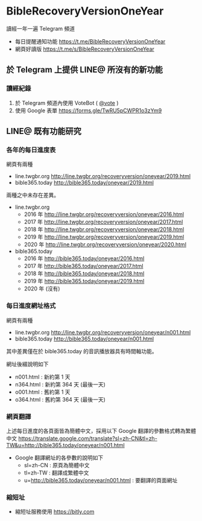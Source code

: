 # BibleRecoveryVersionOneYear

讀經一年一遍 Telegram 頻道

* 每日提醒通知功能
https://t.me/BibleRecoveryVersionOneYear
* 網頁好讀版
https://t.me/s/BibleRecoveryVersionOneYear

## 於 Telegram 上提供 LINE@ 所沒有的新功能
### 讀經紀錄
1. 於 Telegram 頻道內使用 VoteBot ( [@vote](https://t.me/vote) )
2. 使用 Google 表單 https://forms.gle/TwRU5pCWPR1o3zYm9

## LINE@ 既有功能研究

### 各年的每日進度表

網頁有兩種
* line.twgbr.org http://line.twgbr.org/recoveryversion/oneyear/2019.html
* bible365.today http://bible365.today/oneyear/2019.html

兩種之中未存在差異。

* line.twgbr.org
	* 2016 年
	http://line.twgbr.org/recoveryversion/oneyear/2016.html
	* 2017 年
	http://line.twgbr.org/recoveryversion/oneyear/2017.html
	* 2018 年
	http://line.twgbr.org/recoveryversion/oneyear/2018.html
	* 2019 年
	http://line.twgbr.org/recoveryversion/oneyear/2019.html
	* 2020 年
	http://line.twgbr.org/recoveryversion/oneyear/2020.html
* bible365.today
	* 2016 年
	http://bible365.today/oneyear/2016.html
	* 2017 年
	http://bible365.today/oneyear/2017.html
	* 2018 年
	http://bible365.today/oneyear/2018.html
	* 2019 年
	http://bible365.today/oneyear/2019.html
	* 2020 年 (沒有)

### 每日進度網址格式

網頁有兩種
* line.twgbr.org http://line.twgbr.org/recoveryversion/oneyear/n001.html
* bible365.today http://bible365.today/oneyear/n001.html 

其中差異僅在於 bible365.today 的音訊播放器具有時間軸功能。

網址後綴說明如下
* n001.html : 新約第 1 天
* n364.html : 新約第 364 天 (最後一天)
* o001.html : 舊約第 1 天
* o364.html : 舊約第 364 天 (最後一天)

### 網頁翻譯
上述每日進度的各頁面皆為簡體中文，採用以下 Google 翻譯的參數格式轉為繁體中文
https://translate.google.com/translate?sl=zh-CN&tl=zh-TW&u=http://bible365.today/oneyear/n001.html
* Google 翻譯網址的各參數的說明如下
	* sl=zh-CN : 原頁為簡體中文
	* tl=zh-TW : 翻譯成繁體中文
	* u=http://bible365.today/oneyear/n001.html : 要翻譯的頁面網址

### 縮短址
* 縮短址服務使用 https://bitly.com
